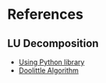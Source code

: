# References

## LU Decomposition
* [Using Python library](https://people.duke.edu/~ccc14/sta-663-2016/08_LinearAlgebra2.html)
* [Doolittle Algorithm](https://www.geeksforgeeks.org/doolittle-algorithm-lu-decomposition/)
